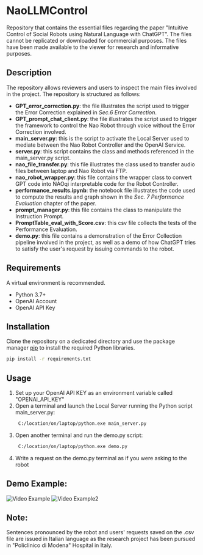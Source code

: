 # NaoLLMControl
Repository that contains the essential files regarding the paper "Intuitive Control of Social Robots using Natural Language with ChatGPT". 
The files cannot be replicated or downloaded for commercial purposes. 
The files have been made available to the viewer for research and informative purposes.

## Description
The repository allows reviewers and users to inspect the main files involved in the project. The repository is structured as follows:
- **GPT_error_correction.py**: the file illustrates the script used to trigger the Error Correction explained in _Sec.6 Error Correction_.
- **GPT_prompt_chat_client.py**: the file illustrates the script used to trigger the framework to control the Nao Robot through voice without the Error Correction involved.
- **main_server.py**: this is the script to activate the Local Server used to mediate between the Nao Robot Controller and the OpenAI Service.
- **server.py**: this script contains the class and methods referenced in the main_server.py script.
- **nao_file_transfer.py**: this file illustrates the class used to transfer audio files between laptop and Nao Robot via FTP.
- **nao_robot_wrapper.py**: this file contains the wrapper class to convert GPT code into NAOqi interpretable code for the Robot Controller.
- **performance_results.ipynb**: the notebook file illustrates the code used to compute the results and graph shown in the _Sec. 7 Performance Evaluation_ chapter of the paper.
- **prompt_manager.py**: this file contains the class to manipulate the Instruction Prompt.
- **PromptTable_eval_with_Score.csv**: this csv file collects the tests of the Performance Evaluation.
- **demo.py**: this file contains a demonstration of the Error Collection pipeline involved in the project, as well as a demo of how ChatGPT tries to satisfy the user's request by issuing commands to the robot.

## Requirements
A virtual environment is recommended.
- Python 3.7+
- OpenAI Account
- OpenAI API Key

## Installation
Clone the repository on a dedicated directory and use the package manager [pip](https://pip.pypa.io/en/stable/) to install the required Python libraries.
```bash
pip install -r requirements.txt
```

## Usage
1) Set up your OpenAI API KEY as an environment variable called "OPENAI_API_KEY"
2) Open a terminal and launch the Local Server running the Python script main_server.py:
   ```bash
    C:/location/on/laptop/python.exe main_server.py
    ```
3) Open another terminal and run the demo.py script:
   ```bash
    C:/location/on/laptop/python.exe demo.py
    ```
4) Write a request on the demo.py terminal as if you were asking to the robot

## Demo Example:
![Video Example](https://github.com/federicobiagi/NaoLLMControl/blob/main/demo_example.gif)
![Video Example2](https://github.com/federicobiagi/NaoLLMControl/blob/main/demo_example_2.gif)





## Note:
Sentences pronounced by the robot and users' requests saved on the .csv file are issued in Italian language as the research project has been pursued in "Policlinico di Modena" Hospital in Italy.







